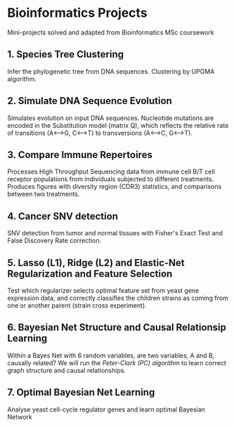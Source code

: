 # Bioinformatics Projects
Mini-projects solved and adapted from Bioinformatics MSc coursework

## 1. Species Tree Clustering
Infer the phylogenetic tree from DNA sequences. Clustering by UPGMA algorithm.

## 2. Simulate DNA Sequence Evolution
Simulates evolution on input DNA sequences. Nucleotide mutations are encoded in the Substitution model (matrix Q), which reflects the relative rate of transitions (A<-->G, C<-->T) to transversions (A<-->C, G<-->T).

## 3. Compare Immune Repertoires
Processes High Throughput Sequencing data from immune cell B/T cell receptor populations from individuals subjected to different treatments. Produces figures with diversity region (CDR3) statistics, and comparisons between two treatments.

## 4. Cancer SNV detection
SNV detection from tumor and normal tissues with Fisher's Exact Test and False Discovery Rate correction.

## 5. Lasso (L1), Ridge (L2) and Elastic-Net Regularization and Feature Selection
Test which regularizer selects optimal feature set from yeast gene expression data, and correctly classifies the children strains as coming from one or another parent (strain cross experiment).

## 6. Bayesian Net Structure and Causal Relationsip Learning
Within a Bayes Net with 6 random variables, are two variables, A and B, causally related? We will run the *Peter-Clark (PC) algorithm* to learn correct graph structure and causal relationships.

## 7. Optimal Bayesian Net Learning
Analyse yeast cell-cycle regulator genes and learn optimal Bayesian Network